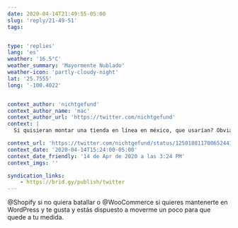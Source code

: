 ```yaml
---
date: 2020-04-14T21:49:55-05:00
slug: 'reply/21-49-51'
tags:


type: 'replies'
lang: 'es'
weather: '16.5°C'
weather_summary: 'Mayormente Nublado'
weather-icon: 'partly-cloudy-night'
lat: '25.7555'
long: '-100.4022'


context_author: 'nichtgefund'
context_author_name: 'mac'
context_author_url: 'https://twitter.com/nichtgefund'
context: |
  Si quisieran montar una tienda en línea en méxico, que usarían? Obviamente kichink queda descartado. De preferencia con integración con Wordpress o facebook.

context_url: 'https://twitter.com/nichtgefund/status/1250188117006524417?s=12'
context_date: '2020-04-14T15:24:00-05:00'
context_date_friendly: '14 de Apr de 2020 a las 3:24 PM'
context_imgs: ''

syndication_links:
    - https://brid.gy/publish/twitter
---
```

‪@Shopify si no quiera batallar o @WooCommerce si quieres mantenerte en WordPress y te gusta y estás dispuesto a moverme un poco para que quede a tu medida.‬